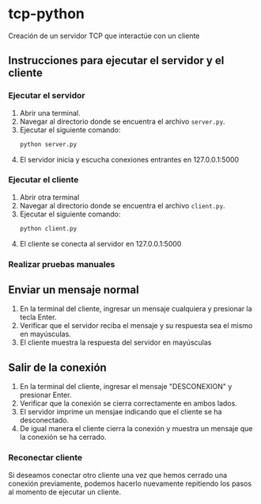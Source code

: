 # tcp-python
Creación de un servidor TCP que interactúe con un cliente

## Instrucciones para ejecutar el servidor y el cliente

### Ejecutar el servidor
1. Abrir una terminal.
2. Navegar al directorio donde se encuentra el archivo `server.py`.
3. Ejecutar el siguiente comando:
   ```sh
   python server.py
4. El servidor inicia y escucha conexiones entrantes en 127.0.0.1:5000

### Ejecutar el cliente
1. Abrir otra terminal
2. Navegar al directorio donde se encuentra el archivo `client.py`.
3. Ejecutar el siguiente comando:
   ```sh
   python client.py
4. El cliente se conecta al servidor en 127.0.0.1:5000

### Realizar pruebas manuales
## Enviar un mensaje normal
1. En la terminal del cliente, ingresar un mensaje cualquiera y presionar la tecla Enter.
2. Verificar que el servidor reciba el mensaje y su respuesta sea el mismo en mayúsculas.
3. El cliente muestra la respuesta del servidor en mayúsculas

## Salir de la conexión
1. En la terminal del cliente, ingresar el mensaje "DESCONEXION" y presionar Enter.
2. Verificar que la conexión se cierra correctamente en ambos lados.
3. El servidor imprime un mensjae indicando que el cliente se ha desconectado.
4. De igual manera el cliente cierra la conexión y muestra un mensaje que la conexión se ha cerrado.

### Reconectar cliente
Si deseamos conectar otro cliente una vez que hemos cerrado una conexión previamente, podemos hacerlo nuevamente repitiendo los pasos al momento de ejecutar un cliente.